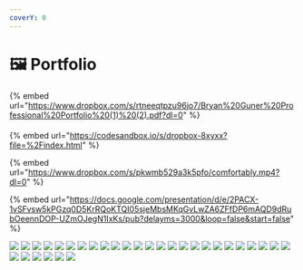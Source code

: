 ```yaml
---
coverY: 0
---
```


# 🖼 Portfolio

{% embed url="https://www.dropbox.com/s/rtneeqtpzu96jo7/Bryan%20Guner%20Professional%20Portfolio%20(1)%20(2).pdf?dl=0" %}



&#x20;

#### &#x20;  &#x20;

{% embed url="https://codesandbox.io/s/dropbox-8xyxx?file=%2Findex.html" %}







{% embed url="https://www.dropbox.com/s/pkwmb529a3k5pfo/comfortably.mp4?dl=0" %}



{% embed url="https://docs.google.com/presentation/d/e/2PACX-1vSFvsw5kPGzq0D5KrRQoKTQI05sjeMbsMKqGvLwZA6ZFfDP6mAQD9dRubOeennDOP-UZmOJegN1IxKs/pub?delayms=3000&loop=false&start=false" %}







![](../.gitbook/assets/Slide1.jpg) ![](../.gitbook/assets/Slide2.jpg) ![](../.gitbook/assets/Slide3.jpg) ![](../.gitbook/assets/Slide4.jpg) ![](../.gitbook/assets/Slide5.jpg) ![](../.gitbook/assets/Slide6.jpg) ![](../.gitbook/assets/Slide7.jpg) ![](../.gitbook/assets/Slide8.jpg) ![](../.gitbook/assets/Slide9.jpg) ![](../.gitbook/assets/Slide10.jpg) ![](../.gitbook/assets/Slide11.jpg) ![](../.gitbook/assets/Slide12.jpg) ![](../.gitbook/assets/Slide13.jpg) ![](../.gitbook/assets/Slide14.jpg) ![](../.gitbook/assets/Slide15.jpg) ![](../.gitbook/assets/Slide16.jpg) ![](../.gitbook/assets/Slide17.jpg) ![](../.gitbook/assets/Slide18.jpg) ![](../.gitbook/assets/Slide19.jpg) ![](../.gitbook/assets/Slide20.jpg) ![](../.gitbook/assets/Slide21.jpg) ![](../.gitbook/assets/Slide22.jpg) ![](../.gitbook/assets/Slide23.jpg) ![](../.gitbook/assets/Slide24.jpg) ![](../.gitbook/assets/Slide25.jpg) ![](../.gitbook/assets/Slide26.jpg) ![](../.gitbook/assets/Slide27.jpg) ![](../.gitbook/assets/Slide28.jpg) ![](../.gitbook/assets/Slide29.jpg) ![](../.gitbook/assets/Slide30.jpg) ![](../.gitbook/assets/Slide31.jpg)





































##

